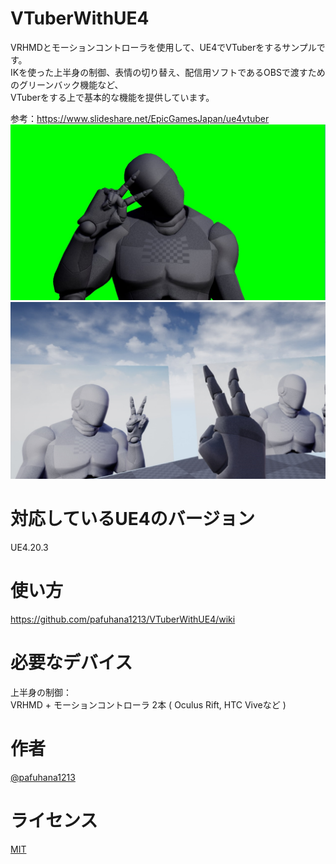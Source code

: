 # VTuberWithUE4
VRHMDとモーションコントローラを使用して、UE4でVTuberをするサンプルです。  
IKを使った上半身の制御、表情の切り替え、配信用ソフトであるOBSで渡すためのグリーンバック機能など、  
VTuberをする上で基本的な機能を提供しています。  
  
参考：https://www.slideshare.net/EpicGamesJapan/ue4vtuber
![ScreenShot0](https://github.com/pafuhana1213/Screenshot/blob/master/UE4WithVTuber0.jpg "")  
![ScreenShot1](https://github.com/pafuhana1213/Screenshot/blob/master/UE4WithVTuber1.jpg "")  

# 対応しているUE4のバージョン
UE4.20.3

# 使い方
https://github.com/pafuhana1213/VTuberWithUE4/wiki  

# 必要なデバイス
上半身の制御：  
VRHMD + モーションコントローラ 2本 ( Oculus Rift, HTC Viveなど )  

# 作者
[@pafuhana1213](https://twitter.com/pafuhana1213)

# ライセンス
[MIT](https://github.com/pafuhana1213/VTuberWithUE4/blob/master/LICENSE)
